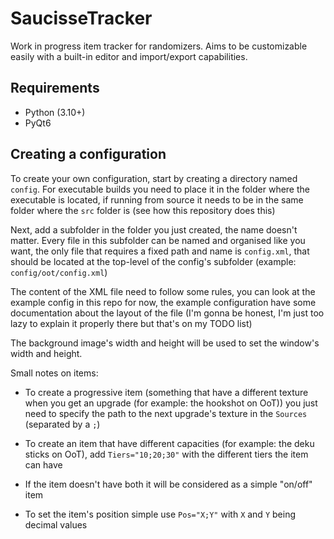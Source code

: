 # SaucisseTracker

Work in progress item tracker for randomizers. Aims to be customizable easily with a built-in editor and import/export capabilities.

## Requirements

- Python (3.10+)
- PyQt6

## Creating a configuration

To create your own configuration, start by creating a directory named ``config``. For executable builds you need to place it in the folder where the executable is located, if running from source it needs to be in the same folder where the ``src`` folder is (see how this repository does this)

Next, add a subfolder in the folder you just created, the name doesn't matter. Every file in this subfolder can be named and organised like you want, the only file that requires a fixed path and name is ``config.xml``, that should be located at the top-level of the config's subfolder (example: ``config/oot/config.xml``)

The content of the XML file need to follow some rules, you can look at the example config in this repo for now, the example configuration have some documentation about the layout of the file (I'm gonna be honest, I'm just too lazy to explain it properly there but that's on my TODO list)

The background image's width and height will be used to set the window's width and height.

Small notes on items:
- To create a progressive item (something that have a different texture when you get an upgrade (for example: the hookshot on OoT)) you just need to specify the path to the next upgrade's texture in the ``Sources`` (separated by a ``;``)

- To create an item that have different capacities (for example: the deku sticks on OoT), add ``Tiers="10;20;30"`` with the different tiers the item can have

- If the item doesn't have both it will be considered as a simple "on/off" item

- To set the item's position simple use ``Pos="X;Y"`` with ``X`` and ``Y`` being decimal values
